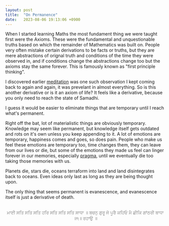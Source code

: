```yaml
---
layout: post
title:  "On Permanence"
date:   2023-08-06 19:13:06 +0900
---
```

When I started learning Maths the most fundament thing we were taught first were the Axioms. These were the fundamental and unquestionable truths based on which the remainder of Mathematics was built on. People very often mistake certain derivations to be facts or truths, but they are mere abstractions of orignal truth and conditions of the time they were observed in, and if conditions change the abstractions change too but the axioms stay the same forever. This is famously known as "first principle thinking".

I discovered earlier [meditation](/2023/07/12/on-meditation.html) was one such observation I kept coming back to again and again, it was prevelant in almost everything. So is this another derivative or is it an axiom of life? It feels like a derivative, because you only need to reach the state of Samadhi.

I guess it would be easier to eliminate things that are temporary until I reach what's permanent.

Right off the bat, lot of materialistic things are obviously temporary. Knowledge may seem like permanent, but knowledge itself gets outdated and rots on it's own unless you keep appending to it. A lot of emotions are temporary, happiness comes and goes, so does pain. People who make us feel these emotions are temporary too, time changes them, they can leave from our lives or die, but some of the emotions they made us feel can linger forever in our memories, especially [pragma](/2023/06/28/on-love.html), until we eventually die too taking those memories with us.

Planets die, stars die, oceans terraform into land and land disintegrates back to oceans. Even ideas only last as long as they are being thought upon.

The only thing that seems permanent is evanescence, and evanescence itself is just a derivative of death.
<br /><br />
<p style="color:gray;text-align:center;">
ਮਾਈ ਸਤਿ ਸਤਿ ਸਤਿ ਹਰਿ ਸਤਿ ਸਤਿ ਸਤਿ ਸਾਧਾ ॥
ਬਚਨੁ ਗੁਰੂ ਜੋ ਪੂਰੈ ਕਹਿਓ ਮੈ ਛੀਕਿ ਗਾਂਠਰੀ ਬਾਧਾ ॥੧॥ ਰਹਾਉ ॥
</p>